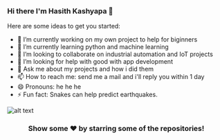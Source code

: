 ### Hi there I'm Hasith Kashyapa 👋

Here are some ideas to get you started:

- 🔭 I’m currently working on my own project to help for biginners
- 🌱 I’m currently learning python and machine learning 
- 👯 I’m looking to collaborate on industrial automation and IoT projects
- 🤔 I’m looking for help with good with app development 
- 💬 Ask me about my projects and how i did them
- 📫 How to reach me: send me a mail and i'll reply you within 1 day
- 😄 Pronouns: he he he 
- ⚡ Fun fact: Snakes can help predict earthquakes.

![alt text](https://github-readme-stats.vercel.app/api?username=hasithz&&show_icons=true&title_color=ffffff&icon_color=bb2acf&text_color=daf7dc&bg_color=151515)




<div align="center">

### Show some ❤️ by starring some of the repositories!

</div>




<!--
**hasithz/hasithz** is a ✨ _special_ ✨ repository because its `README.md` (this file) appears on your GitHub profile.
- 123
-->
